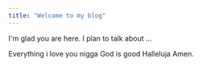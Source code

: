 ```yaml
---
title: "Welcome to my blog"
---
```


I'm glad you are here. I plan to talk about ...

Everything i love you nigga God is good Halleluja Amen.
